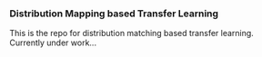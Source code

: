 ### Distribution Mapping based Transfer Learning

This is the repo for distribution matching based transfer learning.  
Currently under work...